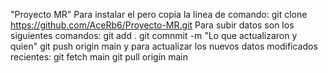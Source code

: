 "Proyecto MR" 
Para instalar el pero copia la linea de comando: git clone https://github.com/AceRb6/Proyecto-MR.git
Para subir datos son los siguientes comandos:
    git add .
    git comnmit -m "Lo que actualizaron y quien"
    git push origin main
y para actualizar los nuevos datos modificados recientes:
    git fetch main
    git pull origin main